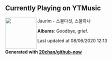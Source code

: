 ## Currently Playing on YTMusic

[<img align="left" width="100" src="https://lh3.googleusercontent.com/DEuWG6yDA15tirxBfwthmkppPaUNnzP6rOMtf6cKy1CXRipTi_A9o4wYKMeqFr_oDEj9-WEMw4DDjg">](https://music.youtube.com/channel/UCbypb9u1bZaH7N2_h5cMLuw)

Jaurim - 스물다섯, 스물하나

**Albums**: Goodbye, grief.

Last updated at 08/06/2020 12:13

#### Generated with [20chan/github-now](https://github.com/20chan/github-now)


<!--
**20chan/20chan** is a ✨ _special_ ✨ repository because its `README.md` (this file) appears on your GitHub profile.

Here are some ideas to get you started:

- 🔭 I’m currently working on ...
- 🌱 I’m currently learning ...
- 👯 I’m looking to collaborate on ...
- 🤔 I’m looking for help with ...
- 💬 Ask me about ...
- 📫 How to reach me: ...
- 😄 Pronouns: ...
- ⚡ Fun fact: ...
-->
